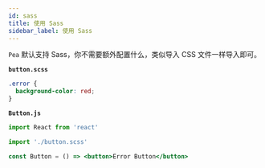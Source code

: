 ```yaml
---
id: sass
title: 使用 Sass
sidebar_label: 使用 Sass
---
```


`Pea` 默认支持 Sass，你不需要额外配置什么，类似导入 CSS 文件一样导入即可。

**`button.scss`**

```css
.error {
  background-color: red;
}
```

**`Button.js`**

```jsx
import React from 'react'

import './button.scss'

const Button = () => <button>Error Button</button>
```
